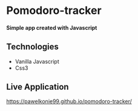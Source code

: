 # Pomodoro-tracker

#### Simple app created with Javascript

## Technologies
* Vanilla Javascript
* Css3

## Live Application 
<https://pawelkonie99.github.io/pomodoro-tracker/>



